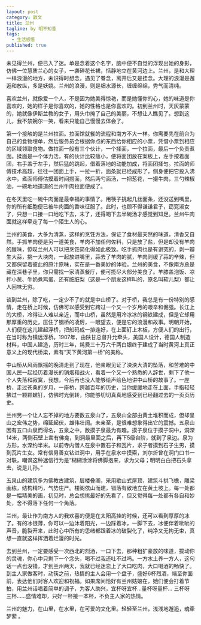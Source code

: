 ```yaml
---
layout: post
category: 散文
title: 兰州
tagline: by 明不知昔
tags: 
  - 生活感悟
published: true
---
```


未见得兰州，便已入了迷。单是念着这个名字，脑中便不自觉的浮现出她的身影，仿佛一位慧质兰心的女子，一袭碎花长裙，恬静地立在黄河边上。兰州，是和大理一样浪漫的地方，未识得时想念，遇见了眷念，离开后又是挂念。大理的浪漫是邂逅和放纵，多是妖娆。兰州的浪漫，则是细水源长，缠缠绵绵，秀气而清纯。 

<!--more-->

喜欢兰州，就像爱一个人，不是因为她美得惊艳，而是她懂你的心，她的味道是你喜欢的，她的样子是你喜欢的，她的性格也是你喜欢的。初到兰州时，天灰蒙蒙的，她就像伊斯兰教的女子，用头巾掩了自己的美丽，不想让人瞧见了。想到这儿，我不禁婉尔一笑，看来只能自己慢慢去体会了。

第一个接触的是兰州拉面。拉面馆就餐的流程和南方不大一样。你需要先在前台为自己的食物埋单，然后服务员会根据你点的东西给你相应的小票，凭借小票到相应的区域领取食物。做拉面一般有三个伙计，一个揉面，一个拉面，最后一个负责煮面。揉面是一个体力活，有的伙计比较瘦小，便将面团放在案板上，左手按着面团，右手盖于左手，然后猛的跳起，借着落地的动能加成，将面团揉匀。拉面的师傅技术高超，往往一团面上手，一拉一折，面条就已经成形了，侧身便把它投入沸水中。煮面师傅估摸着时间捞面，然后两勺面汤，一把葱花，一撮牛肉，三勺辣椒油，一碗地地道道的兰州牛肉拉面便成了。

在冬天里吃一碗牛肉面是最幸福的事情了。用筷子挑起几丝面条，还没送到嘴里，你的所有细胞便已被牛肉面的香味征服了。此时，也顾不得谦谦君子，窈窕淑女了，只想一口接一口地吃下去，末了，还得喝下去半碗汤才感觉到知足。兰州牛肉面就这样牵走了每一个陌生人的心。

兰州的美食，大多为清蒸，这样的烹饪方法，保证了食材最天然的味道，清香又自然。手抓羊肉便是另一道美食，羊肉不加任何佐料，只是放了盐，但是却没有羊肉的膻味，惊叹兰州人可以把烹饪简化得如此极致。吃手抓肉也是有讲究的，剥一瓣生大蒜，挑一大块肉，一起放进嘴里，蒜去了羊肉的腻，羊肉则缓了蒜的辛辣，但又都保留着彼此的原汁原味，实在是一番美妙的体验。兰州的美食，不像南方总是藏在深巷子里，你只需找一家清蒸餐厅，便可揽尽大部分美食了。羊膝盖泡饭、凉拌小葱、牛奶煮鸡蛋、还有脏脏梨（这是一个朋友这样叫的，原名叫软儿梨）都让人回味无穷。

谈到兰州，除了吃，一定少不了的就是中山桥了。对于桥，我总是有一份特别的感情，走在桥上时候，仿佛可以感受到它跨过一个又一个岁月的艰辛和倔强。长江上的大桥，冷得让人难以亲近，而中山桥，虽然是用冷冰冰的钢铁建成，但是它却用那厚重的历史，压住了钢桥的凌厉，一眼望去，便是它的浪漫和故事。明朝开始，人们便在这儿建起浮桥，把船码成一排连好，在上面钉上木板，方便人们的出行，在当时称为镇远浮桥。1907年，由陕甘总督升允牵头，美国人设计，德国人制造材料，中国人建造，历时三年，耗费三十万六千两白银终于建成了当时黄河上真正意义上的现代桥梁，素有“天下黄河第一桥”的美称。

中山桥从风雨飘摇的晚清走到了现在，他亲眼见证了泱泱大清的坠落，和苦难的中国人民一起经历着漫长的销烟和战火，看着一个又一个熟悉的人辞世，剩下了他一个人失落和寂寞，我想，今后再也没人能够绘声绘色地讲中山桥的故事了。一座桥，走过苍桑的岁月，一座桥，跨越百年的历史，当你缓缓地走在上面，手指轻轻拂过一颗颗螺钉，仿佛时光倒转，你能够切切真真地感受到已经翻过去的一页页历史。

兰州另一个让人忘不掉的地方要数五泉山了，五泉山全部由黄土堆积而成，但却呈山之宏伟之势，绵延起伏，雄伟壮阔。未亲至，是很难想象得出它的震撼。五泉山因有五口山泉而得名，五泉之中，数摸子泉最为有趣。摸子泉位于摸子洞中，洞深14米，两侧石壁上凿有佛龛，到洞最里面之后，再下5级台阶，就到了泉边。泉为方形，水深约半米。以前寺内僧人在泉中置石子和瓦片，求子者摸到石子生男，摸到瓦片生女。常有信男善女钻进洞中，用手在泉水中摸索，刘尔炘曾在洞门口书一对联，嘲讽这种迷信行为是“糊糊涂涂将佛脚抱来，求为父母；明明白白把石头拿去，说是儿孙。”

五泉山的建筑多为佛教古建筑，层楼叠阁，采用歇山式屋顶，建筑斗拱飞檐，雕梁画栋，结构精巧，气势庄严。楼阁依山而建，错落有致地立在黄土坡上。每一处都是一幅精美的画，初见时，总会想挑最好的先看了，但又觉得每一处都有各自和妙处，舍不得落下任何一个角落。

兰州，最让作为南方人的我欢喜的便是在太阳高挂的时候，还可以看到厚厚的冰了。有的冰很薄，你可以一边沐着阳光，一边踩着冰，一脚下去，冰便伴着呲呲的声音，脆裂开来，此时心中所有的思绪都跟着冰的破裂化了，纯净又无拘无束，真想一直就这样挥洒着烂漫的时光。

去到兰州，一定要感受一次西北的烈酒，一口下去，那种粗犷豪放的味道，拔动你的灵魂，你心中只剩下一个念头，喝不过我还吐不过吗。一方水土养一方人，这句话一点也没错，才到兰州两天，我就已经迷恋上了大口吃肉，大口喝酒的畅快了。到主人家做客时，动筷之前，热情的主人会用一个盘子，盛好6杯烈酒，端至你面前，表达他们对客人欢迎和祝福。如果席间恰好有兰州姑娘在，她们便会打着节拍，用兰州话唱着简单的调子，为客人助兴，宜杯呀宜杯…量杯呀量杯… 三杯呀三杯……盛情难却，只好一杯接一本杯，不负主人家的热情。

兰州的魅力，在山里，在水里，在可爱的文化里。轻轻至兰州，浅浅地邂逅，魂牵梦萦 。